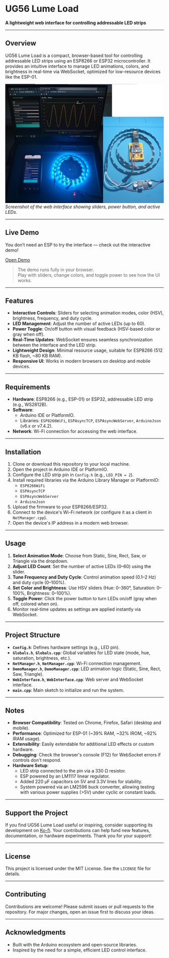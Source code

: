 # UG56 Lume Load

**A lightweight web interface for controlling addressable LED strips**

---

## Overview

UG56 Lume Load is a compact, browser-based tool for controlling addressable LED strips using an ESP8266 or ESP32 microcontroller. It provides an intuitive interface to manage LED animations, colors, and brightness in real-time via WebSocket, optimized for low-resource devices like the ESP-01.

![UG56 Lume Load Interface](images/LumeLoad.JPG)
*Screenshot of the web interface showing sliders, power button, and active LEDs.*

---

## Live Demo

You don’t need an ESP to try the interface — check out the interactive demo!  

 [Open Demo](https://universalgeek56.github.io/UG56-Lume-Load/demo.html)

> The demo runs fully in your browser.  
> Play with sliders, change colors, and toggle power to see how the UI works.

---

## Features

- **Interactive Controls**: Sliders for selecting animation modes, color (HSV), brightness, frequency, and duty cycle.
- **LED Management**: Adjust the number of active LEDs (up to 60).
- **Power Toggle**: On/off button with visual feedback (HSV-based color or gray when off).
- **Real-Time Updates**: WebSocket ensures seamless synchronization between the interface and the LED strip.
- **Lightweight Design**: Minimal resource usage, suitable for ESP8266 (512 KB flash, ~80 KB RAM).
- **Responsive UI**: Works in modern browsers on desktop and mobile devices.

---

## Requirements

- **Hardware**: ESP8266 (e.g., ESP-01) or ESP32, addressable LED strip (e.g., WS2812B).
- **Software**:
  - Arduino IDE or PlatformIO.
  - Libraries: `ESP8266WiFi`, `ESPAsyncTCP`, `ESPAsyncWebServer`, `ArduinoJson` (v6.x or v7.4.2).
- **Network**: Wi-Fi connection for accessing the web interface.

---

## Installation

1. Clone or download this repository to your local machine.
2. Open the project in Arduino IDE or PlatformIO.
3. Configure the LED strip pin in `Config.h` (e.g., `LED_PIN = 2`).
4. Install required libraries via the Arduino Library Manager or PlatformIO:
   - `ESP8266WiFi`
   - `ESPAsyncTCP`
   - `ESPAsyncWebServer`
   - `ArduinoJson`
5. Upload the firmware to your ESP8266/ESP32.
6. Connect to the device's Wi-Fi network (or configure it as a client in `NetManager.cpp`).
7. Open the device's IP address in a modern web browser.

---

## Usage

1. **Select Animation Mode**: Choose from Static, Sine, Rect, Saw, or Triangle via the dropdown.
2. **Adjust LED Count**: Set the number of active LEDs (0–60) using the slider.
3. **Tune Frequency and Duty Cycle**: Control animation speed (0.1–2 Hz) and duty cycle (0–100%).
4. **Set Color and Brightness**: Use HSV sliders (Hue: 0–360°, Saturation: 0–100%, Brightness: 0–100%).
5. **Toggle Power**: Click the power button to turn LEDs on/off (gray when off, colored when on).
6. Monitor real-time updates as settings are applied instantly via WebSocket.

---

## Project Structure

- **`Config.h`**: Defines hardware settings (e.g., LED pin).
- **`Globals.h`**, **`Globals.cpp`**: Global variables for LED state (mode, hue, saturation, brightness, etc.).
- **`NetManager.h`**, **`NetManager.cpp`**: Wi-Fi connection management.
- **`DemoManager.h`**, **`DemoManager.cpp`**: LED animation logic (Static, Sine, Rect, Saw, Triangle).
- **`WebInterface.h`**, **`WebInterface.cpp`**: Web server and WebSocket interface.
- **`main.cpp`**: Main sketch to initialize and run the system.

---

## Notes

- **Browser Compatibility**: Tested on Chrome, Firefox, Safari (desktop and mobile).
- **Performance**: Optimized for ESP-01 (~39% RAM, ~32% IROM, ~92% IRAM usage).
- **Extensibility**: Easily extendable for additional LED effects or custom hardware.
- **Debugging**: Check the browser's console (F12) for WebSocket errors if controls don't respond.
- **Hardware Setup**:
  - LED strip connected to the pin via a 330 Ω resistor.
  - ESP powered by an LM1117 linear regulator.
  - Added 220 µF capacitors on 5V and 3.3V lines for stability.
  - System powered via an LM2596 buck converter, allowing testing with various power supplies (>5V) under cyclic or constant loads.

---

## Support the Project

If you find UG56 Lume Load useful or inspiring, consider supporting its development on [Ko-fi](https://ko-fi.com/universalgeek56). Your contributions can help fund new features, documentation, or hardware experiments. Thank you for your support!

---

## License

This project is licensed under the MIT License. See the `LICENSE` file for details.

---

## Contributing

Contributions are welcome! Please submit issues or pull requests to the repository. For major changes, open an issue first to discuss your ideas.

---

## Acknowledgments

- Built with the Arduino ecosystem and open-source libraries.
- Inspired by the need for a simple, efficient LED control interface.
